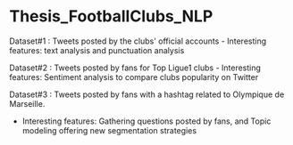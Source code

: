 # Thesis_FootballClubs_NLP

Dataset#1 : Tweets posted by the clubs' official accounts
    - Interesting features: text analysis and punctuation analysis

Dataset#2 : Tweets posted by fans for Top Ligue1 clubs
    - Interesting features: Sentiment analysis to compare clubs popularity on Twitter
    
Dataset#3 : Tweets posted by fans with a hashtag related to Olympique de Marseille. 
- Interesting features: Gathering questions posted by fans, and Topic modeling offering new segmentation strategies
